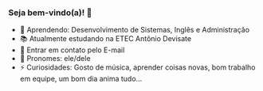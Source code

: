### Seja bem-vindo(a)! 👋

- 📐 Aprendendo: Desenvolvimento de Sistemas, Inglês e Administração
- 📚 Atualmente estudando na ETEC Antônio Devisate
- 💬 Entrar em contato pelo E-mail
- 🦋 Pronomes: ele/dele
- ⚡ Curiosidades: Gosto de música, aprender coisas novas, bom trabalho em equipe, um bom dia anima tudo...

